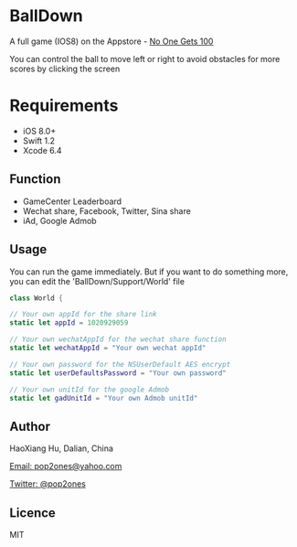 # BallDown
A full game (IOS8) on the Appstore - [No One Gets 100](https://itunes.apple.com/app/id1020929059?mt=8)

You can control the ball to move left or right to avoid obstacles for more scores by clicking the screen

# Requirements

- iOS 8.0+
- Swift 1.2
- Xcode 6.4

## Function

- GameCenter Leaderboard
- Wechat share, Facebook, Twitter, Sina share
- iAd, Google Admob

## Usage

You can run the game immediately. But if you want to do something more, you can edit the 'BallDown/Support/World' file
```swift
class World {

// Your own appId for the share link
static let appId = 1020929059

// Your own wechatAppId for the wechat share function
static let wechatAppId = "Your own wechat appId"

// Your own password for the NSUserDefault AES encrypt
static let userDefaultsPassword = "Your own password"

// Your own unitId for the google Admob  
static let gadUnitId = "Your own Admob unitId"

```

## Author

HaoXiang Hu, Dalian, China

[Email: pop2ones@yahoo.com](https://mail.yahoo.com)

[Twitter: @pop2ones](https://twitter.com/pop2ones)

## Licence

MIT
